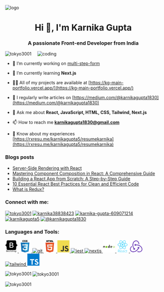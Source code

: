 ![logo](https://github.com/tokyo3001/tokyo3001/blob/main/logo.png)
<h1 align="center">Hi 👋, I'm Karnika Gupta</h1>
<h3 align="center">A passionate Front-end Developer from India</h3>

<img align="right" alt="coding" width="400" src="https://mir-s3-cdn-cf.behance.net/project_modules/disp/601014116770475.6068beff4640a.gif">

<p align="left"> <img src="https://komarev.com/ghpvc/?username=tokyo3001&label=Profile%20views&color=0e75b6&style=flat" alt="tokyo3001" /> </p>

- 🔭 I’m currently working on [multi-step-form](https://multi-step-form-woad-ten.vercel.app/)

- 🌱 I’m currently learning **Next.js**

- 👨‍💻 All of my projects are available at [https://kg-main-portfolio.vercel.app/](https://kg-main-portfolio.vercel.app/)

- 📝 I regularly write articles on [https://medium.com/@karnikagupta1830](https://medium.com/@karnikagupta1830)

- 💬 Ask me about **React, JavaScript, HTML, CSS, Tailwind, Next.js**

- 📫 How to reach me **karnikagupta1830@gmail.com**

- 📄 Know about my experiences [https://rxresu.me/karnikagupta5/resumekarnika](https://rxresu.me/karnikagupta5/resumekarnika)

### Blogs posts
<!-- BLOG-POST-LIST:START -->
- [Server-Side Rendering with React](https://medium.com/womenintechnology/server-side-rendering-with-react-51495c58b9ee?source=rss-13a44c4055be------2)
- [Mastering Component Composition in React: A Comprehensive Guide](https://medium.com/@karnikagupta1830/mastering-component-composition-in-react-a-comprehensive-guide-eb1ef8a740a3?source=rss-13a44c4055be------2)
- [Building a React App from Scratch: A Step-by-Step Guide](https://medium.com/womenintechnology/building-a-react-app-from-scratch-a-step-by-step-guide-2a42a4be41fc?source=rss-13a44c4055be------2)
- [10 Essential React Best Practices for Clean and Efficient Code](https://medium.com/womenintechnology/10-essential-react-best-practices-for-clean-and-efficient-code-551caf6b9439?source=rss-13a44c4055be------2)
- [What is Redux?](https://medium.com/womenintechnology/what-is-redux-e399d5a9488c?source=rss-13a44c4055be------2)
<!-- BLOG-POST-LIST:END -->

<h3 align="left">Connect with me:</h3>
<p align="left">
<a href="https://codepen.io/tokyo3001" target="blank"><img align="center" src="https://raw.githubusercontent.com/rahuldkjain/github-profile-readme-generator/master/src/images/icons/Social/codepen.svg" alt="tokyo3001" height="30" width="40" /></a>
<a href="https://twitter.com/karnika38838423" target="blank"><img align="center" src="https://raw.githubusercontent.com/rahuldkjain/github-profile-readme-generator/master/src/images/icons/Social/twitter.svg" alt="karnika38838423" height="30" width="40" /></a>
<a href="https://linkedin.com/in/karnika-gupta-609071214" target="blank"><img align="center" src="https://raw.githubusercontent.com/rahuldkjain/github-profile-readme-generator/master/src/images/icons/Social/linked-in-alt.svg" alt="karnika-gupta-609071214" height="30" width="40" /></a>
<a href="https://instagram.com/karnikagupta5" target="blank"><img align="center" src="https://raw.githubusercontent.com/rahuldkjain/github-profile-readme-generator/master/src/images/icons/Social/instagram.svg" alt="karnikagupta5" height="30" width="40" /></a>
<a href="https://medium.com/@karnikagupta1830" target="blank"><img align="center" src="https://raw.githubusercontent.com/rahuldkjain/github-profile-readme-generator/master/src/images/icons/Social/medium.svg" alt="@karnikagupta1830" height="30" width="40" /></a>
</p>

<h3 align="left">Languages and Tools:</h3>
<p align="left"> <a href="https://getbootstrap.com" target="_blank" rel="noreferrer"> <img src="https://raw.githubusercontent.com/devicons/devicon/master/icons/bootstrap/bootstrap-plain-wordmark.svg" alt="bootstrap" width="40" height="40"/> </a> <a href="https://www.w3schools.com/css/" target="_blank" rel="noreferrer"> <img src="https://raw.githubusercontent.com/devicons/devicon/master/icons/css3/css3-original-wordmark.svg" alt="css3" width="40" height="40"/> </a> <a href="https://git-scm.com/" target="_blank" rel="noreferrer"> <img src="https://www.vectorlogo.zone/logos/git-scm/git-scm-icon.svg" alt="git" width="40" height="40"/> </a> <a href="https://www.w3.org/html/" target="_blank" rel="noreferrer"> <img src="https://raw.githubusercontent.com/devicons/devicon/master/icons/html5/html5-original-wordmark.svg" alt="html5" width="40" height="40"/> </a> <a href="https://developer.mozilla.org/en-US/docs/Web/JavaScript" target="_blank" rel="noreferrer"> <img src="https://raw.githubusercontent.com/devicons/devicon/master/icons/javascript/javascript-original.svg" alt="javascript" width="40" height="40"/> </a> <a href="https://jestjs.io" target="_blank" rel="noreferrer"> <img src="https://www.vectorlogo.zone/logos/jestjsio/jestjsio-icon.svg" alt="jest" width="40" height="40"/> </a> <a href="https://nextjs.org/" target="_blank" rel="noreferrer"> <img src="https://cdn.worldvectorlogo.com/logos/nextjs-2.svg" alt="nextjs" width="40" height="40"/> </a> <a href="https://nodejs.org" target="_blank" rel="noreferrer"> <img src="https://raw.githubusercontent.com/devicons/devicon/master/icons/nodejs/nodejs-original-wordmark.svg" alt="nodejs" width="40" height="40"/> </a> <a href="https://reactjs.org/" target="_blank" rel="noreferrer"> <img src="https://raw.githubusercontent.com/devicons/devicon/master/icons/react/react-original-wordmark.svg" alt="react" width="40" height="40"/> </a> <a href="https://redux.js.org" target="_blank" rel="noreferrer"> <img src="https://raw.githubusercontent.com/devicons/devicon/master/icons/redux/redux-original.svg" alt="redux" width="40" height="40"/> </a> <a href="https://tailwindcss.com/" target="_blank" rel="noreferrer"> <img src="https://www.vectorlogo.zone/logos/tailwindcss/tailwindcss-icon.svg" alt="tailwind" width="40" height="40"/> </a> <a href="https://www.typescriptlang.org/" target="_blank" rel="noreferrer"> <img src="https://raw.githubusercontent.com/devicons/devicon/master/icons/typescript/typescript-original.svg" alt="typescript" width="40" height="40"/> </a> </p>

<p><img align="left" src="https://github-readme-stats.vercel.app/api/top-langs?username=tokyo3001&show_icons=true&locale=en&layout=compact" alt="tokyo3001" /></p>

<p>&nbsp;<img align="center" src="https://github-readme-stats.vercel.app/api?username=tokyo3001&show_icons=true&locale=en" alt="tokyo3001" /></p>

<p><img align="center" src="https://github-readme-streak-stats.herokuapp.com/?user=tokyo3001&" alt="tokyo3001" /></p>

